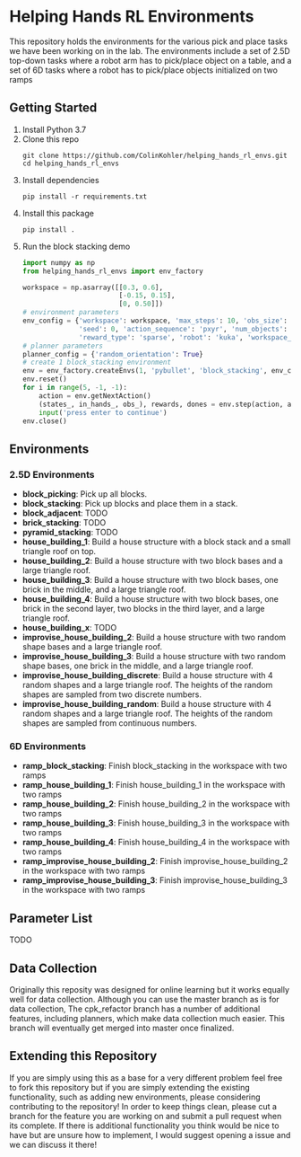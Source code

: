 # Helping Hands RL Environments 
This repository holds the environments for the various pick and place tasks we have been working on in the lab. 
The environments include a set of 2.5D top-down tasks where a robot arm has to pick/place object on a table, and a set of 6D tasks where a robot has to pick/place objects initialized on two ramps

## Getting Started
1. Install Python 3.7
1. Clone this repo
    ```
    git clone https://github.com/ColinKohler/helping_hands_rl_envs.git
    cd helping_hands_rl_envs
    ```
1. Install dependencies
    ```
    pip install -r requirements.txt 
    ```
1. Install this package
    ```
    pip install .
    ```
1. Run the block stacking demo
    ```python
    import numpy as np
    from helping_hands_rl_envs import env_factory
    
    workspace = np.asarray([[0.3, 0.6],
                            [-0.15, 0.15],
                            [0, 0.50]])
    # environment parameters
    env_config = {'workspace': workspace, 'max_steps': 10, 'obs_size': 90, 'render': True, 'fast_mode': True,
                  'seed': 0, 'action_sequence': 'pxyr', 'num_objects': 4, 'random_orientation': True,
                  'reward_type': 'sparse', 'robot': 'kuka', 'workspace_check': 'point'}
    # planner parameters
    planner_config = {'random_orientation': True}
    # create 1 block_stacking environment
    env = env_factory.createEnvs(1, 'pybullet', 'block_stacking', env_config, planner_config)
    env.reset()
    for i in range(5, -1, -1):
        action = env.getNextAction()
        (states_, in_hands_, obs_), rewards, dones = env.step(action, auto_reset=False)
        input('press enter to continue')
    env.close()
    ```

## Environments
### 2.5D Environments
- **block_picking**: Pick up all blocks.
- **block_stacking**: Pick up blocks and place them in a stack. 
- **block_adjacent**: TODO
- **brick_stacking**: TODO
- **pyramid_stacking**: TODO
- **house_building_1**: Build a house structure with a block stack and a small triangle roof on top.
- **house_building_2**: Build a house structure with two block bases and a large triangle roof.
- **house_building_3**: Build a house structure with two block bases, one brick in the middle, and a large triangle roof.
- **house_building_4**: Build a house structure with two block bases, one brick in the second layer, two blocks in the third layer, and a large triangle roof.
- **house_building_x**: TODO
- **improvise_house_building_2**: Build a house structure with two random shape bases and a large triangle roof.
- **improvise_house_building_3**: Build a house structure with two random shape bases, one brick in the middle, and a large triangle roof.
- **improvise_house_building_discrete**: Build a house structure with 4 random shapes and a large triangle roof. The heights of the random shapes are sampled from two discrete numbers.
- **improvise_house_building_random**: Build a house structure with 4 random shapes and a large triangle roof. The heights of the random shapes are sampled from continuous numbers.

### 6D Environments
- **ramp_block_stacking**: Finish block_stacking in the workspace with two ramps
- **ramp_house_building_1**: Finish house_building_1 in the workspace with two ramps
- **ramp_house_building_2**: Finish house_building_2 in the workspace with two ramps
- **ramp_house_building_3**: Finish house_building_3 in the workspace with two ramps
- **ramp_house_building_4**: Finish house_building_4 in the workspace with two ramps
- **ramp_improvise_house_building_2**: Finish improvise_house_building_2 in the workspace with two ramps
- **ramp_improvise_house_building_3**: Finish improvise_house_building_3 in the workspace with two ramps

## Parameter List
TODO

## Data Collection
Originally this reposity was designed for online learning but it works equally well for data collection. Although you can use the
master branch as is for data collection, The cpk_refactor branch has a number of additional features, including planners, which
make data collection much easier. This branch will eventually get merged into master once finalized.

## Extending this Repository
If you are simply using this as a base for a very different problem feel free to fork this repository but if you are simply 
extending the existing functionality, such as adding new environments, please considering contributing to the repository! 
In order to keep things clean, please cut a branch for the feature you are working on and submit a pull request when its complete.
If there is additional functionality you think would be nice to have but are unsure how to implement, I would suggest opening a 
issue and we can discuss it there!

